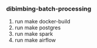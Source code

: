 ### dibimbing-batch-processing

1. run make docker-build <br>
2. run make postgres <br>
3. run make spark <br>
4. run make airflow
